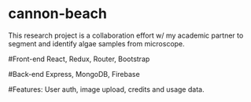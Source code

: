 # cannon-beach
This research project is a collaboration effort w/ my academic partner to segment and identify algae samples from microscope.

#Front-end
React, Redux, Router, Bootstrap

#Back-end
Express, MongoDB, Firebase

#Features:
User auth, image upload, credits and usage data.

